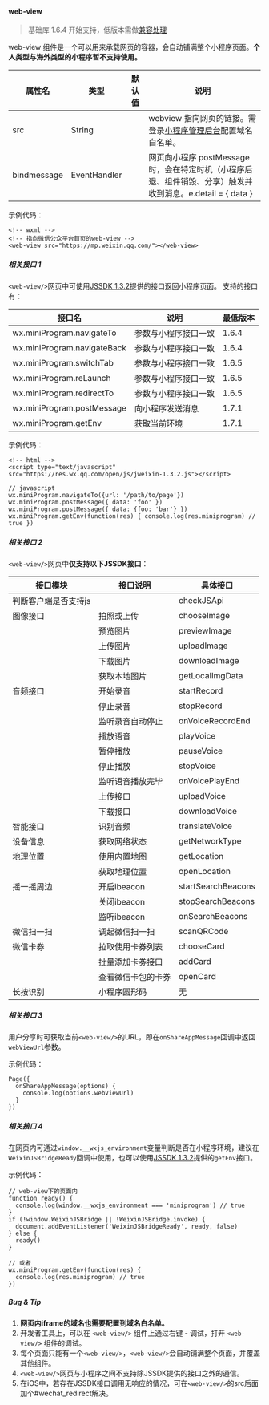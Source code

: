 <!-- https://mp.weixin.qq.com/debug/wxadoc/dev/component/web-view.html -->

#### web-view

> 基础库 1.6.4 开始支持，低版本需做[兼容处理](https://mp.weixin.qq.com/debug/wxadoc/dev/framework/compatibility.html)

web-view 组件是一个可以用来承载网页的容器，会自动铺满整个小程序页面。**个人类型与海外类型的小程序暂不支持使用。**

  属性名        |  类型           | 默认值 |  说明                                                                    
----------------|-----------------|--------|--------------------------------------------------------------------------
  src           |  String         |        |webview 指向网页的链接。需登录[小程序管理后台](https://mp.weixin.qq.com/)配置域名白名单。
  bindmessage   |  EventHandler   |        |网页向小程序 postMessage 时，会在特定时机（小程序后退、组件销毁、分享）触发并收到消息。e.detail = { data }

示例代码：

    <!-- wxml -->
    <!-- 指向微信公众平台首页的web-view -->
    <web-view src="https://mp.weixin.qq.com/"></web-view>
    

##### 相关接口 1

`<web-view/>`网页中可使用[JSSDK 1.3.2](https://res.wx.qq.com/open/js/jweixin-1.3.2.js)提供的接口返回小程序页面。 支持的接口有：

  接口名                        |  说明         | 最低版本 
--------------------------------|---------------|----------
  wx.miniProgram.navigateTo     |参数与小程序接口一致|  1.6.4   
  wx.miniProgram.navigateBack   |参数与小程序接口一致|  1.6.4   
  wx.miniProgram.switchTab      |参数与小程序接口一致|  1.6.5   
  wx.miniProgram.reLaunch       |参数与小程序接口一致|  1.6.5   
  wx.miniProgram.redirectTo     |参数与小程序接口一致|  1.6.5   
  wx.miniProgram.postMessage    |向小程序发送消息|  1.7.1   
  wx.miniProgram.getEnv         |  获取当前环境 |  1.7.1   

示例代码：

    <!-- html -->
    <script type="text/javascript" src="https://res.wx.qq.com/open/js/jweixin-1.3.2.js"></script>
    
    // javascript
    wx.miniProgram.navigateTo({url: '/path/to/page'})
    wx.miniProgram.postMessage({ data: 'foo' })
    wx.miniProgram.postMessage({ data: {foo: 'bar'} })
    wx.miniProgram.getEnv(function(res) { console.log(res.miniprogram) // true })
    

##### 相关接口 2

`<web-view/>`网页中**仅支持以下JSSDK接口**：

  接口模块      |  接口说明    |  具体接口             
----------------|--------------|-----------------------
判断客户端是否支持js|              |  checkJSApi           
  图像接口      |  拍照或上传  |  chooseImage          
                |  预览图片    |  previewImage         
                |  上传图片    |  uploadImage          
                |  下载图片    |  downloadImage        
                | 获取本地图片 |  getLocalImgData      
  音频接口      |  开始录音    |  startRecord          
                |  停止录音    |  stopRecord           
                |监听录音自动停止|  onVoiceRecordEnd     
                |  播放语音    |  playVoice            
                |  暂停播放    |  pauseVoice           
                |  停止播放    |  stopVoice            
                |监听语音播放完毕|  onVoicePlayEnd       
                |  上传接口    |  uploadVoice          
                |  下载接口    |  downloadVoice        
  智能接口      |  识别音频    |  translateVoice       
  设备信息      | 获取网络状态 |  getNetworkType       
  地理位置      | 使用内置地图 |  getLocation          
                | 获取地理位置 |  openLocation         
  摇一摇周边    |  开启ibeacon |  startSearchBeacons   
                |  关闭ibeacon |  stopSearchBeacons    
                |  监听ibeacon |  onSearchBeacons      
  微信扫一扫    |调起微信扫一扫|  scanQRCode           
  微信卡券      |拉取使用卡券列表|  chooseCard           
                |批量添加卡券接口|  addCard              
                |查看微信卡包的卡券|  openCard             
  长按识别      | 小程序圆形码 |  无                   

##### 相关接口 3

用户分享时可获取当前`<web-view/>`的URL，即在`onShareAppMessage`回调中返回`webViewUrl`参数。

示例代码：

    Page({
      onShareAppMessage(options) {
        console.log(options.webViewUrl)
      }
    })
    

##### 相关接口 4

在网页内可通过`window.__wxjs_environment`变量判断是否在小程序环境，建议在`WeixinJSBridgeReady`回调中使用，也可以使用[JSSDK 1.3.2](https://res.wx.qq.com/open/js/jweixin-1.3.2.js)提供的`getEnv`接口。

示例代码：

    // web-view下的页面内
    function ready() {
      console.log(window.__wxjs_environment === 'miniprogram') // true
    }
    if (!window.WeixinJSBridge || !WeixinJSBridge.invoke) {
      document.addEventListener('WeixinJSBridgeReady', ready, false)
    } else {
      ready()
    }
    
    // 或者
    wx.miniProgram.getEnv(function(res) {
      console.log(res.miniprogram) // true
    })
    

##### Bug & Tip

1.  **网页内iframe的域名也需要配置到域名白名单。**
2.  开发者工具上，可以在 `<web-view/>` 组件上通过右键 \- 调试，打开 `<web-view/>` 组件的调试。
3.  每个页面只能有一个`<web-view/>`，`<web-view/>`会自动铺满整个页面，并覆盖其他组件。
4.  `<web-view/>`网页与小程序之间不支持除JSSDK提供的接口之外的通信。
5.  在iOS中，若存在JSSDK接口调用无响应的情况，可在`<web-view/>`的src后面加个#wechat_redirect解决。
